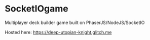 # SocketIOgame
Multiplayer deck builder game built on PhaserJS/NodeJS/SocketIO

Hosted here: https://deep-utopian-knight.glitch.me
